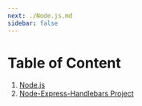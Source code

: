 ```yaml
---
next: ./Node.js.md
sidebar: false
---
```


# Table of Content

1. [Node.js](./Node.js.md)
2. [Node-Express-Handlebars Project](./Node-Express-Handlebars-Project.md)
